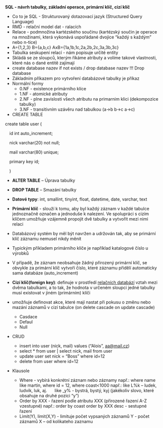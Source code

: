 ﻿**SQL - návrh tabulky, základní operace, primární klíč, cizí klíč**

- Co to je SQL - Strukturovaný dotazovací jazyk (Structured Query Language)
- RMD - relační model dat - ralacích
- Relace - podmnožina kartézského součinu (kartézský součin je operace na množinami, která vykonává uspořádané dvojice “každý s každým” nebo n-tice)
- A={1,2,3} B={a,b,c} AxB={1a,1b,1c,2a,2b,2c,3a,3b,3c}
- Tabulka seskupení relací - nám popisuje určité entity
- Skládá se ze sloupců, kterým říkáme atributy a volíme takové vlastnosti, které nás o dané entitě zajímají
- create database nazev if not exists / drop database nazev !!! Drop database
- Základním příkazem pro vytvoření databázové tabulky je příkaz 
- Normální formy
  - 0.NF - existence primárního klíce
  - 1.NF - atomické atributy
  - 2.NF - plne zavislosti všech atributu na primarnim klici (dekompozice tabulky)
  - 3.NF - transitivním uzávěru nad tabulkou (a->b b->c a->c)
- CREATE TABLE

create table user (

`  `id int auto\_increment;

`  `nick varchar(20) not null;

`  `mail varchar(80) unique;

`  `primary key id;

`  `) 

- **ALTER TABLE** – Úprava tabulky
- **DROP TABLE** – Smazání tabulky
- **Datové typy**: int, smallint, tinyint, float, datetime, date, varchar, text
- **Primární klíč** - slouží k tomu, aby byl každý záznam v každé tabulce jednoznačně označen a jednoduše k nalezení. Ve spolupráci s cizím klíčem umožňuje vzájemně propojit dvě tabulky a vytvořit mezi nimi relaci
- Databázový systém by měl být navržen a udržován tak, aby se primární klíč záznamu nemusel nikdy měnit
- Typickým příkladem primárního klíče je například katalogové číslo u výrobků
- V případě, že záznam neobsahuje žádný přirozený primární klíč, se obvykle za primární klíč vytvoří číslo, které záznamu přidělí automaticky sama databáze (auto\_increment)
- **Cizí klíč(foreign key)**: definuje v prostředí [relačních databází](https://cs.wikipedia.org/wiki/Rela%C4%8Dn%C3%AD_datab%C3%A1ze "Relační databáze") vztah mezi dvěma tabulkami, a to tak, že hodnota v určeném sloupci jedné tabulky musí existovat v jiném (primárním) klíči
- umožňuje definovat akce, které mají nastat při pokusu o změnu nebo mazání záznamů v cizí tabulce (on delete cascade on update cascade)
  - Casdace
  - Defaul
  - Null

- CRUD
  - insert into user (nick, mail) values (“Alois”, <aa@mail.cz>)
  - select \* from user | select nick, mail from user
  - update user set nick = “Boss” where id=12
  - delete from user where id=12
- Klausole
  - Where - vybírá konkrétní záznam nebo záznamy 
    např.: where name like martin, where id = 12, where coast<1000
    např.: like L%k – ludek, ludvik, luk, aj. 
    `	`like \_y% - bystrá, bystý, kyj (jakékoliv slovo, které obsahuje na druhé pozici “y”)
  - Order by XXX - řazení podle atributu XXX (přirozené řazení A-Z vzestupné)
    např.: order by coast
    order by XXX desc - sestupné řazení
  - Limit(Y), limit(X,Y) - limituje počet vypsaných záznamů
    Y - počet záznamů
    X – od kolikateho zaznamu
